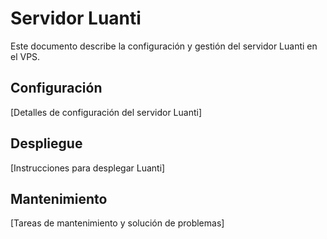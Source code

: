 # Servidor Luanti

Este documento describe la configuración y gestión del servidor Luanti en el VPS.

## Configuración

[Detalles de configuración del servidor Luanti]

## Despliegue

[Instrucciones para desplegar Luanti]

## Mantenimiento

[Tareas de mantenimiento y solución de problemas]